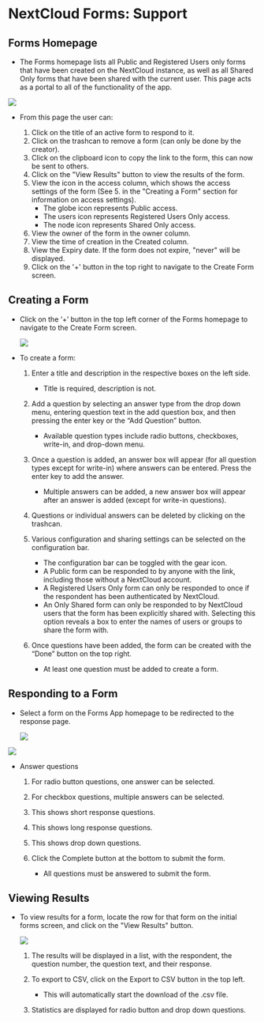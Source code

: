 ﻿# **NextCloud Forms: Support**

## **Forms Homepage**
- The Forms homepage lists all Public and Registered Users only forms that have been created on the NextCloud instance, as well as all Shared Only forms that have been shared with the current user. This page acts as a portal to all of the functionality of the app.


![
](https://lh3.googleusercontent.com/Bt9Pe6tda9tOXQdkTkwvbD__y9GzbatkD6iTq5Yq6Gfi5fdwUp6ysnTAUJyflwYT37POGztL2KUo "home")


- From this page the user can:

	1. Click on the title of an active form to respond to it.
	2. Click on the trashcan to remove a form (can only be done by the creator).
	3. Click on the clipboard icon to copy the link to the form, this can now be sent to others.
	4. Click on the "View Results" button to view the results of the form.
	5. View the icon in the access column, which shows the access settings of the form (See 5. in the "Creating a Form" section for information on access settings).
	   - The globe icon represents Public access.
	   - The users icon represents Registered Users Only access.
	   - The node icon represents Shared Only access.
	6. View the owner of the form in the owner column.
	7. View the time of creation in the Created column.
	8. View the Expiry date. If the form does not expire, "never" will be displayed.
	9. Click on the '+' button in the top right to navigate to the Create Form screen.



## **Creating a Form**

- Click on the ‘+’ button in the top left corner of the Forms homepage to navigate to the Create Form screen.

	![
](https://lh3.googleusercontent.com/FwoyqLk7QSJvrbIYnCUdf0vxr9aR63_hVimetPemQInBp-0OZwtuMgdJI-hwhDWjOWsLqRU9aB02 "creation")

- To create a form:

	1. Enter a title and description in the respective boxes on the left side.

	 	- Title is required, description is not.

	2. Add a question by selecting an answer type from the drop down menu, entering question text in the add question box,  and then pressing the enter key or the “Add Question” button.

	  	- Available question types include radio buttons, checkboxes, write-in, and drop-down menu.

	3. Once a question is added, an answer box will appear (for all question types except for write-in) where answers can be entered. Press the enter key to add the answer.

		- Multiple answers can be added, a new answer box will appear after an answer is added (except for write-in questions).

	4. Questions or individual answers can be deleted by clicking on the trashcan.

	5.  Various configuration and sharing settings can be selected on the configuration bar.

	  	- The configuration bar can be toggled with the gear icon.
	  	- A Public form can be responded to by anyone with the link, including those without a NextCloud account.
	  	- A Registered Users Only form can only be responded to once if the respondent has been authenticated by NextCloud.
	  	- An Only Shared form can only be responded to by NextCloud users that the form has been explicitly shared with. Selecting this option reveals a box to enter the names of users or groups to share the form with.

	6. Once questions have been added, the form can be created with the “Done” button on the top right.

	  	- At least one question must be added to create a form.

##  **Responding to a Form**

- Select a form on the Forms App homepage to be redirected to the response page.

	![
](https://lh3.googleusercontent.com/jjQV23Zehyq2eZPhx7-JX3nxyEBQHC2-6RzSMnugyKmGwZ-oBEI5YrQ0VSLHp1UDEwhsC-YmicAZ "response1")

![
](https://lh3.googleusercontent.com/e0-dCDSzb3v2Ro6tZJsCnwyUz-YJ51Tnf9RdGsAZVnnkNONC6fCLEYl3glrhaJVTOdu9QR-dfO8S "response2")

- Answer questions

  1. For radio button questions, one answer can be selected.

  2. For checkbox questions, multiple answers can be selected.
  
  3. This shows short response questions.
  
  4. This shows long response questions.
  
  5. This shows drop down questions.

  6. Click the Complete button at the bottom to submit the form.

	  - All questions must be answered to submit the form.



## **Viewing Results**

- To view results for a form, locate the row for that form on the initial forms screen, and click on the "View Results" button.

	![
](https://lh3.googleusercontent.com/pLwMS3FK2Qv0iSQO8YiEaTViobeaRrszxC2FVdZlYesHfEIn7hEug64tG9yzcQz_lY0_eS7pGrkr "results")

	1. The results will be displayed in a list, with the respondent, the question number, the question text, and their response.

	2. To export to CSV, click on the Export to CSV button in the top left.

		- This will automatically start the download of the .csv file.
		  
	3. Statistics are displayed for radio button and drop down questions.
